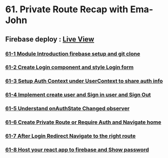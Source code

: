# 61. Private Route Recap with Ema-John

## Firebase deploy : [Live View](https://ema-john-with-firebase-a-c6771.web.app/)

### [61-1 Module Introduction firebase setup and git clone](./ema-john-simple-with-router-module-55/61-1%20Module%20Introduction%20firebase%20setup%20and%20git%20clone/)

### [61-2 Create Login component and style Login form](./ema-john-simple-with-router-module-55/61-2%20Create%20Login%20component%20and%20style%20Login%20form/)

### [61-3 Setup Auth Context under UserContext to share auth info](./ema-john-simple-with-router-module-55/61-3%20Setup%20Auth%20Context%20under%20UserContext%20to%20share%20auth%20info/)

### [61-4 Implement create user and Sign in user and Sign Out](./ema-john-simple-with-router-module-55/61-4%20Implement%20create%20user%20and%20Sign%20in%20user%20and%20Sign%20Out/)

### [61-5 Understand onAuthState Changed observer](./ema-john-simple-with-router-module-55/61-5%20Understand%20onAuthState%20Changed%20observer/)

### [61-6 Create Private Route or Require Auth and Navigate home](./ema-john-simple-with-router-module-55/61-6%20Create%20Private%20Route%20or%20Require%20Auth%20and%20Navigate%20home/)

### [61-7 After Login Redirect Navigate to the right route](./ema-john-simple-with-router-module-55/61-7%20After%20Login%20Redirect%20Navigate%20to%20the%20right%20route/)

### [61-8 Host your react app to firebase and Show password](./ema-john-simple-with-router-module-55/61-8%20Host%20your%20react%20app%20to%20firebase%20and%20Show%20password/)
